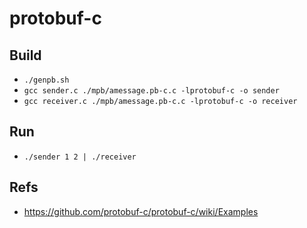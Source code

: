 # protobuf-c

## Build
* `./genpb.sh`
* `gcc sender.c ./mpb/amessage.pb-c.c -lprotobuf-c -o sender`
* `gcc receiver.c ./mpb/amessage.pb-c.c -lprotobuf-c -o receiver`

## Run
* `./sender 1 2 | ./receiver`

## Refs
* <https://github.com/protobuf-c/protobuf-c/wiki/Examples>
